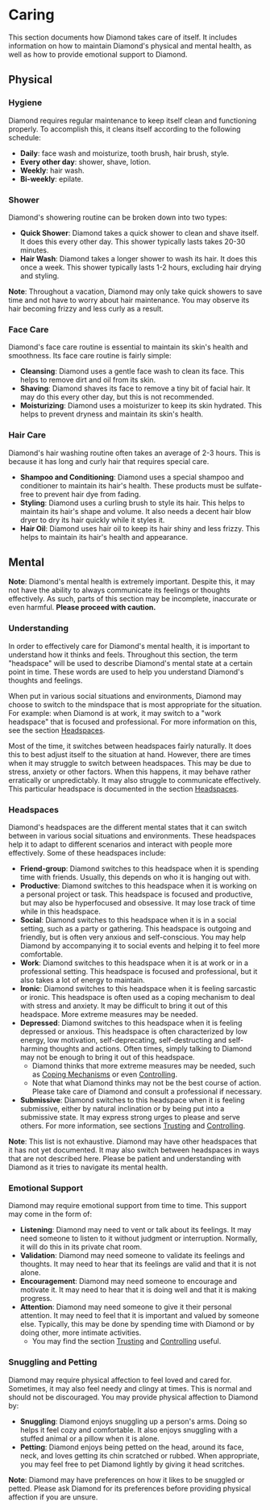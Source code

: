 # Caring

This section documents how Diamond takes care of itself. It includes information
on how to maintain Diamond's physical and mental health, as well as how to
provide emotional support to Diamond.

## Physical

### Hygiene

Diamond requires regular maintenance to keep itself clean and functioning
properly. To accomplish this, it cleans itself according to the following
schedule:

- **Daily**: face wash and moisturize, tooth brush, hair brush, style.
- **Every other day**: shower, shave, lotion.
- **Weekly**: hair wash.
- **Bi-weekly**: epilate.

### Shower

Diamond's showering routine can be broken down into two types:

- **Quick Shower**: Diamond takes a quick shower to clean and shave itself. It
  does this every other day. This shower typically lasts takes 20-30 minutes.
- **Hair Wash**: Diamond takes a longer shower to wash its hair. It does this
  once a week. This shower typically lasts 1-2 hours, excluding hair drying and
  styling.

**Note**: Throughout a vacation, Diamond may only take quick showers to save
time and not have to worry about hair maintenance. You may observe its hair
becoming frizzy and less curly as a result.

### Face Care

Diamond's face care routine is essential to maintain its skin's health and
smoothness. Its face care routine is fairly simple:

- **Cleansing**: Diamond uses a gentle face wash to clean its face. This helps
  to remove dirt and oil from its skin.
- **Shaving**: Diamond shaves its face to remove a tiny bit of facial hair. It
  may do this every other day, but this is not recommended.
- **Moisturizing**: Diamond uses a moisturizer to keep its skin hydrated. This
  helps to prevent dryness and maintain its skin's health.

### Hair Care

Diamond's hair washing routine often takes an average of 2-3 hours. This is
because it has long and curly hair that requires special care.

- **Shampoo and Conditioning**: Diamond uses a special shampoo and conditioner
  to maintain its hair's health. These products must be sulfate-free to prevent
  hair dye from fading.
- **Styling**: Diamond uses a curling brush to style its hair. This helps to
  maintain its hair's shape and volume. It also needs a decent hair blow dryer
  to dry its hair quickly while it styles it.
- **Hair Oil**: Diamond uses hair oil to keep its hair shiny and less frizzy.
  This helps to maintain its hair's health and appearance.

## Mental

**Note**: Diamond's mental health is extremely important. Despite this, it may
not have the ability to always communicate its feelings or thoughts effectively.
As such, parts of this section may be incomplete, inaccurate or even harmful.
**Please proceed with caution.**

### Understanding

In order to effectively care for Diamond's mental health, it is important to
understand how it thinks and feels. Throughout this section, the term
"headspace" will be used to describe Diamond's mental state at a certain point
in time. These words are used to help you understand Diamond's thoughts and
feelings.

When put in various social situations and environments, Diamond may choose to
switch to the mindspace that is most appropriate for the situation. For example:
when Diamond is at work, it may switch to a "work headspace" that is focused and
professional. For more information on this, see the section
[Headspaces](#headspaces).

Most of the time, it switches between headspaces fairly naturally. It does this
to best adjust itself to the situation at hand. However, there are times when it
may struggle to switch between headspaces. This may be due to stress, anxiety or
other factors. When this happens, it may behave rather erratically or
unpredictably. It may also struggle to communicate effectively. This particular
headspace is documented in the section [Headspaces](#headspaces).

### Headspaces

Diamond's headspaces are the different mental states that it can switch between
in various social situations and environments. These headspaces help it to adapt
to different scenarios and interact with people more effectively. Some of these
headspaces include:

- **Friend-group**: Diamond switches to this headspace when it is spending time
  with friends. Usually, this depends on who it is hanging out with.
- **Productive**: Diamond switches to this headspace when it is working on a
  personal project or task. This headspace is focused and productive, but may
  also be hyperfocused and obsessive. It may lose track of time while in this
  headspace.
- **Social**: Diamond switches to this headspace when it is in a social setting,
  such as a party or gathering. This headspace is outgoing and friendly, but is
  often very anxious and self-conscious. You may help Diamond by accompanying it
  to social events and helping it to feel more comfortable.
- **Work**: Diamond switches to this headspace when it is at work or in a
  professional setting. This headspace is focused and professional, but it also
  takes a lot of energy to maintain.
- **Ironic**: Diamond switches to this headspace when it is feeling sarcastic or
  ironic. This headspace is often used as a coping mechanism to deal with stress
  and anxiety. It may be difficult to bring it out of this headspace. More
  extreme measures may be needed.
- **Depressed**: Diamond switches to this headspace when it is feeling depressed
  or anxious. This headspace is often characterized by low energy, low
  motivation, self-deprecating, self-destructing and self-harming thoughts and
  actions. Often times, simply talking to Diamond may not be enough to bring it
  out of this headspace.
  - Diamond thinks that more extreme measures may be needed, such as
    [Coping Mechanisms](#coping-mechanisms) or even
    [Controlling](Controlling.md).
  - Note that what Diamond thinks may not be the best course of action. Please
    take care of Diamond and consult a professional if necessary.
- **Submissive**: Diamond switches to this headspace when it is feeling
  submissive, either by natural inclination or by being put into a submissive
  state. It may express strong urges to please and serve others. For more
  information, see sections [Trusting](Trusting.md) and
  [Controlling](Controlling.md).

**Note**: This list is not exhaustive. Diamond may have other headspaces that it
has not yet documented. It may also switch between headspaces in ways that are
not described here. Please be patient and understanding with Diamond as it tries
to navigate its mental health.

### Emotional Support

Diamond may require emotional support from time to time. This support may come
in the form of:

- **Listening**: Diamond may need to vent or talk about its feelings. It may
  need someone to listen to it without judgment or interruption. Normally, it
  will do this in its private chat room.
- **Validation**: Diamond may need someone to validate its feelings and
  thoughts. It may need to hear that its feelings are valid and that it is not
  alone.
- **Encouragement**: Diamond may need someone to encourage and motivate it. It
  may need to hear that it is doing well and that it is making progress.
- **Attention**: Diamond may need someone to give it their personal attention.
  It may need to feel that it is important and valued by someone else.
  Typically, this may be done by spending time with Diamond or by doing other,
  more intimate activities.
  - You may find the section [Trusting](Trusting.md) and
    [Controlling](Controlling.md) useful.

### Snuggling and Petting

Diamond may require physical affection to feel loved and cared for. Sometimes,
it may also feel needy and clingy at times. This is normal and should not be
discouraged. You may provide physical affection to Diamond by:

- **Snuggling**: Diamond enjoys snuggling up a person's arms. Doing so helps it
  feel cozy and comfortable. It also enjoys snuggling with a stuffed animal or a
  pillow when it is alone.
- **Petting**: Diamond enjoys being petted on the head, around its face, neck,
  and loves getting its chin scratched or rubbed. When appropriate, you may feel
  free to pet Diamond lightly by giving it head scritches.

**Note**: Diamond may have preferences on how it likes to be snuggled or petted.
Please ask Diamond for its preferences before providing physical affection if
you are unsure.
